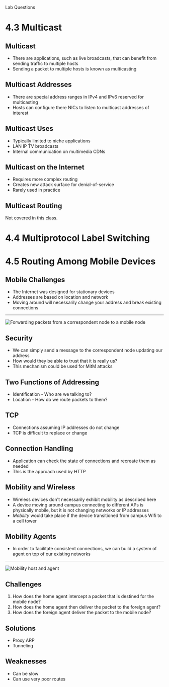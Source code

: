 Lab Questions

4.3 Multicast
=============

Multicast
---------

- There are applications, such as live broadcasts, that can benefit from sending traffic to multiple hosts
- Sending a packet to multiple hosts is known as multicasting

Multicast Addresses
-------------------

- There are special address ranges in IPv4 and IPv6 reserved for multicasting
- Hosts can configure there NICs to listen to multicast addresses of interest

Multicast Uses
--------------

- Typically limited to niche applications
- LAN IP TV broadcasts
- Internal communication on multimedia CDNs

Multicast on the Internet
-------------------------

- Requires more complex routing
- Creates new attack surface for denial-of-service
- Rarely used in practice

Multicast Routing
-----------------

Not covered in this class.

4.4 Multiprotocol Label Switching
=================================

4.5 Routing Among Mobile Devices
================================

Mobile Challenges
-----------------

- The Internet was designed for stationary devices
- Addresses are based on location and network
- Moving around will necessarily change your address and break existing connections

---

![Forwarding packets from a correspondent node to a mobile node](https://book.systemsapproach.org/_images/f04-26-22092018.png)

Security
--------

- We can simply send a message to the correspondent node updating our address
- How would they be able to trust that it is really us?
- This mechanism could be used for MitM attacks

Two Functions of Addressing
---------------------------

- Identification - Who are we talking to?
- Location - How do we route packets to them?

TCP
---

- Connections assuming IP addresses do not change
- TCP is difficult to replace or change

Connection Handling
-------------------

- Application can check the state of connections and recreate them as needed
- This is the approach used by HTTP 

Mobility and Wireless
---------------------

- Wireless devices don't necessarily exhibit mobility as described here
- A device moving around campus connecting to different APs is physically mobile, but it is not changing networks or IP addresses
- *Mobility* would take place if the device transitioned from campus Wifi to a cell tower

Mobility Agents
---------------

- In order to facilitate consistent connections, we can build a system of agent on top of our existing networks

---

![Mobility host and agent](https://book.systemsapproach.org/_images/f04-27-9780123850591.png)

Challenges
----------

1. How does the home agent intercept a packet that is destined for the mobile node?
2. How does the home agent then deliver the packet to the foreign agent?
3. How does the foreign agent deliver the packet to the mobile node?

Solutions
---------

- Proxy ARP
- Tunneling

Weaknesses
----------

- Can be slow
- Can use very poor routes
